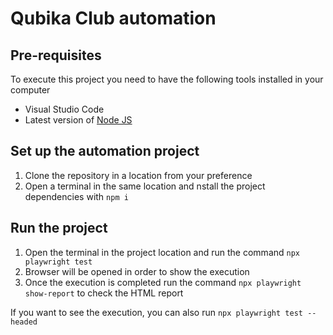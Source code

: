 # Qubika Club automation

## Pre-requisites
To execute this project you need to have the following tools installed in your computer
- Visual Studio Code
- Latest version of [Node JS](https://nodejs.or/es/download)


## Set up the automation project
1. Clone the repository in a location from your preference
2. Open a terminal in the same location and nstall the project dependencies with `npm i`


## Run the project 
1. Open the terminal in the project location and run the command `npx playwright test`
2. Browser will be opened in order to show the execution
4. Once the execution is completed run the command `npx playwright show-report` to check the HTML report

If you want to see the execution, you can also run `npx playwright test --headed`



